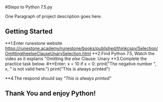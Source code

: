 #Steps to Python 7.5.py

One Paragraph of project description goes here.

## Getting Started
**1.Enter runestone website https://runestone.academy/runestone/books/published/thinkcspy/Selection/OmittingtheelseClauseUnarySelection.html
**2.Find Python 7.5, Watch the video as it explains "Omitting the *else* Clause: Unary
**3.Complete the practice task below.
#**Enter:
x = 10
if x < 0:
    print("The negative number ",  x, " is not valid here.")
print("This is always printed")

**4.The respond should say *"This is always printed"*


## Thank You and enjoy Python!
